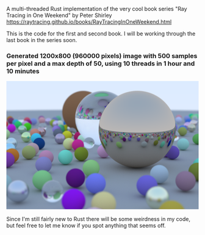 A multi-threaded Rust implementation of the very cool book series "Ray Tracing in One Weekend" by Peter Shirley
https://raytracing.github.io/books/RayTracingInOneWeekend.html

This is the code for the first and second book. I will be working through the last book in the series soon.

### Generated 1200x800 (960000 pixels) image with 500 samples per pixel and a max depth of 50, using 10 threads in 1 hour and 10 minutes
![Alt text](generated_images/test.png?raw=true "Title")

Since I'm still fairly new to Rust there will be some weirdness in my code, but feel free to let me know if you spot anything that seems off.
